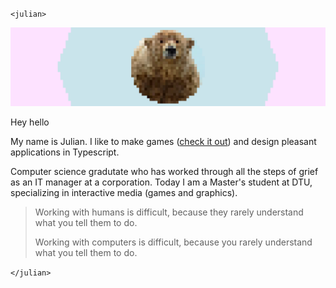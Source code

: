 `<julian>`

![banner](https://raw.githubusercontent.com/julzerinos/julzerinos/main/banner.png)

Hey hello

My name is Julian. I like to make  games ([check it out](https://julzerinos.itch.io/)) and design pleasant applications in Typescript.

Computer science gradutate who has worked through all the steps of grief as an IT manager at a corporation. Today I am a Master's student at DTU, specializing in interactive media (games and graphics).

> Working with humans is difficult, because they rarely understand what you tell them to do. 
> 
> Working with computers is difficult, because you rarely understand what you tell them to do.

`</julian>`

